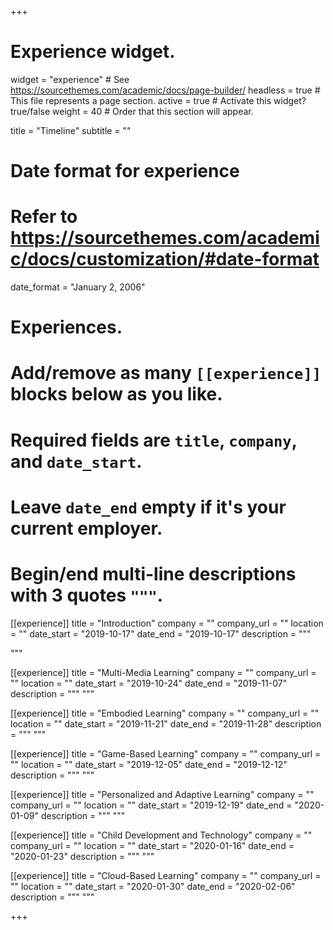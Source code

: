 +++
# Experience widget.
widget = "experience"  # See https://sourcethemes.com/academic/docs/page-builder/
headless = true  # This file represents a page section.
active = true  # Activate this widget? true/false
weight = 40  # Order that this section will appear.

title = "Timeline"
subtitle = ""

# Date format for experience
#   Refer to https://sourcethemes.com/academic/docs/customization/#date-format
date_format = "January 2, 2006"

# Experiences.
#   Add/remove as many `[[experience]]` blocks below as you like.
#   Required fields are `title`, `company`, and `date_start`.
#   Leave `date_end` empty if it's your current employer.
#   Begin/end multi-line descriptions with 3 quotes `"""`.
[[experience]]
  title = "Introduction"
  company = ""
  company_url = ""
  location = ""
  date_start = "2019-10-17"
  date_end = "2019-10-17"
  description = """
 
  """

[[experience]]
  title = "Multi-Media Learning"
  company = ""
  company_url = ""
  location = ""
  date_start = "2019-10-24"
  date_end = "2019-11-07"
  description = """
  """

[[experience]]
title = "Embodied Learning"
company = ""
company_url = ""
location = ""
date_start = "2019-11-21"
date_end = "2019-11-28"
description = """
"""

[[experience]]
title = "Game-Based Learning"
company = ""
company_url = ""
location = ""
date_start = "2019-12-05"
date_end = "2019-12-12"
description = """
"""

[[experience]]
title = "Personalized and Adaptive Learning"
company = ""
company_url = ""
location = ""
date_start = "2019-12-19"
date_end = "2020-01-09"
description = """
"""

[[experience]]
title = "Child Development and Technology"
company = ""
company_url = ""
location = ""
date_start = "2020-01-16"
date_end = "2020-01-23"
description = """
"""

[[experience]]
title = "Cloud-Based Learning"
company = ""
company_url = ""
location = ""
date_start = "2020-01-30"
date_end = "2020-02-06"
description = """
"""

+++
